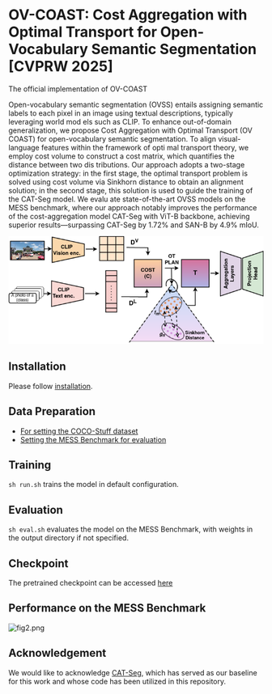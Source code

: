 # OV-COAST: Cost Aggregation with Optimal Transport for Open-Vocabulary Semantic Segmentation [CVPRW 2025]
The official implementation of OV-COAST

Open-vocabulary semantic segmentation (OVSS) entails assigning semantic labels to each pixel in an image using textual descriptions, typically leveraging world mod
els such as CLIP. To enhance out-of-domain generalization,
 we propose Cost Aggregation with Optimal Transport (OV
COAST) for open-vocabulary semantic segmentation. To
 align visual-language features within the framework of opti
mal transport theory, we employ cost volume to construct a
 cost matrix, which quantifies the distance between two dis
tributions. Our approach adopts a two-stage optimization
 strategy: in the first stage, the optimal transport problem
 is solved using cost volume via Sinkhorn distance to obtain
 an alignment solution; in the second stage, this solution is
 used to guide the training of the CAT-Seg model. We evalu
ate state-of-the-art OVSS models on the MESS benchmark,
 where our approach notably improves the performance of
 the cost-aggregation model CAT-Seg with ViT-B backbone,
 achieving superior results—surpassing CAT-Seg by 1.72%
 and SAN-B by 4.9% mIoU.
 
 ![fig1.png](https://github.com/adityagandhamal/OV-COAST/blob/main/fig1.png)

## Installation
Please follow [installation](INSTALL.md). 

## Data Preparation
- [For setting the COCO-Stuff dataset](https://github.com/cvlab-kaist/CAT-Seg/tree/main/datasets)
- [Setting the MESS Benchmark for evaluation](https://github.com/blumenstiel/MESS/blob/main/DATASETS.md)

## Training
```sh run.sh``` trains the model in default configuration.

## Evaluation
```sh eval.sh``` evaluates the model on the MESS Benchmark, with weights in the output directory if not specified.

## Checkpoint
The pretrained checkpoint can be accessed [here](https://drive.google.com/drive/u/1/folders/1X88GJfj2dA2IG8RieTALnemiay8RJLdn)

## Performance on the MESS Benchmark
![fig2.png](https://github.com/adityagandhamal/OV-COAST/blob/main/fig2.png)

## Acknowledgement
We would like to acknowledge [CAT-Seg](https://github.com/cvlab-kaist/CAT-Seg), which has served as our baseline for this work and whose code has been utilized in this repository.
